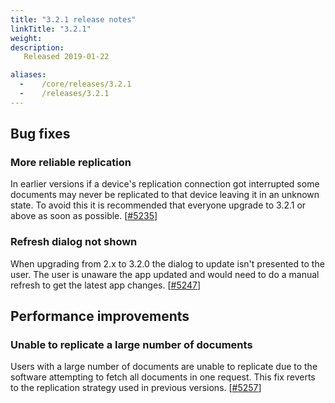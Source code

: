 ```yaml
---
title: "3.2.1 release notes"
linkTitle: "3.2.1"
weight:
description: 
   Released 2019-01-22

aliases:
  -    /core/releases/3.2.1
  -    /releases/3.2.1
---
```


## Bug fixes

### More reliable replication

In earlier versions if a device's replication connection got interrupted some documents may never be replicated to that device leaving it in an unknown state. To avoid this it is recommended that everyone upgrade to 3.2.1 or above as soon as possible. [[#5235](https://github.com/medic/cht-core/issues/5235)]

### Refresh dialog not shown

When upgrading from 2.x to 3.2.0 the dialog to update isn't presented to the user. The user is unaware the app updated and would need to do a manual refresh to get the latest app changes. [[#5247](https://github.com/medic/cht-core/issues/5247)]

## Performance improvements

### Unable to replicate a large number of documents

Users with a large number of documents are unable to replicate due to the software attempting to fetch all documents in one request. This fix reverts to the replication strategy used in previous versions. [[#5257](https://github.com/medic/cht-core/issues/5257)]
